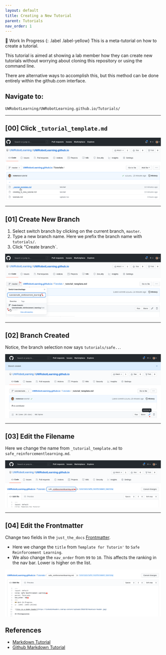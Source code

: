 ```yaml
---
layout: default
title: Creating a New Tutorial
parent: Tutorials
nav_order: 1
---
```

🚧 Work In Progress
{: .label .label-yellow}
This is a meta-tutorial on how to create a tutorial.

This tutorial is aimed at showing a lab member how they can create new tutorials without worrying about cloning this repository or using the command line.

There are alternative ways to accomplish this, but this method can be done entirely within the github.com interface.

## Navigate to:
`UWRobotLearning/UWRobotLearning.github.io/Tutorials/`

---
## [00] Click `_tutorial_template.md`

![00](/assets/imgs/meta_tut/00.png)

---
## [01] Create New Branch

1. Select switch branch by clicking on the current branch, `master`.
2. Type a new branch name. Here we prefix the branch name with `tutorials/`.
3. Click "Create branch`.

![01](/assets/imgs/meta_tut/01.png)

---
## [02] Branch Created

Notice, the branch selection now says `tutorials/safe..`.

![02](/assets/imgs/meta_tut/02.png)

---
## [03] Edit the Filename

Here we change the name from `_tutorial_template.md` to `safe_reinforcementlearning.md`.

![03](/assets/imgs/meta_tut/03.png)

---
## [04] Edit the Frontmatter
Change two fields in the `just_the_docs` [Frontmatter](https://jekyllrb.com/docs/front-matter/).
- Here we change the `title` from `Template for Tutorin'` to `Safe Reinforcement Learning`.
- We also change the `nav_order` from `99` to `10`. This affects the ranking in the nav bar. Lower is higher on the list.

![04](/assets/imgs/meta_tut/04.png)


## References
- [Markdown Tutorial](https://commonmark.org/help/tutorial/index.html)
- [Github Markdown Tutorial](https://guides.github.com/features/mastering-markdown/)

